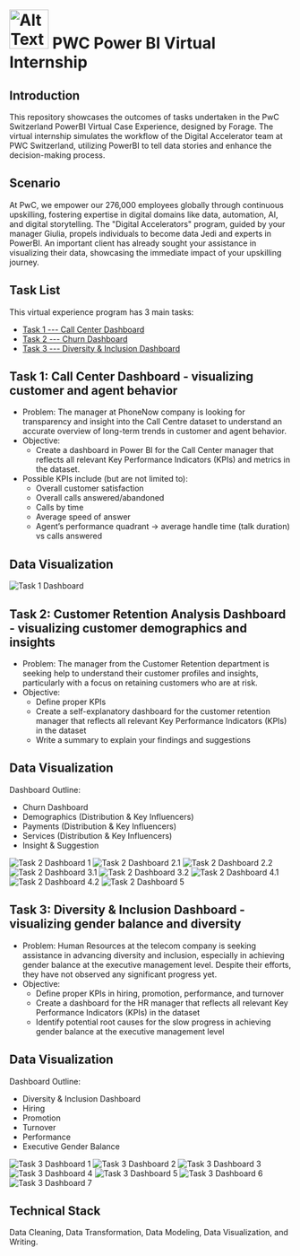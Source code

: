 # <img src="https://github.com/AbbyZhai/PWC-Power-BI-Virtual-Internship/blob/main/Task%201/Power-BI-Logo.png" alt="Alt Text" width="70"/> PWC Power BI Virtual Internship

## Introduction
This repository showcases the outcomes of tasks undertaken in the PwC Switzerland PowerBI Virtual Case Experience, designed by Forage. The virtual internship simulates the workflow of the Digital Accelerator team at PWC Switzerland, utilizing PowerBI to tell data stories and enhance the decision-making process.

## Scenario
At PwC, we empower our 276,000 employees globally through continuous upskilling, fostering expertise in digital domains like data, automation, AI, and digital storytelling. The "Digital Accelerators" program, guided by your manager Giulia, propels individuals to become data Jedi and experts in PowerBI. An important client has already sought your assistance in visualizing their data, showcasing the immediate impact of your upskilling journey.

## Task List
This virtual experience program has 3 main tasks:
- [Task 1 --- Call Center Dashboard](##data-visualization-----call-center-dashboard)
- [Task 2 --- Churn Dashboard](##data-visualization-----churn-dashboard)
- [Task 3 --- Diversity & Inclusion Dashboard](##data-visualization-----diversity-&-inclusion-dashboard)

## Task 1: Call Center Dashboard - visualizing customer and agent behavior
- Problem: The manager at PhoneNow company is looking for transparency and insight into the Call Centre dataset to understand an accurate overview of long-term trends in customer and agent behavior.
- Objective:
    - Create a dashboard in Power BI for the Call Center manager that reflects all relevant Key Performance Indicators (KPIs) and metrics in the dataset.
- Possible KPIs include (but are not limited to):
    - Overall customer satisfaction
    - Overall calls answered/abandoned
    - Calls by time
    - Average speed of answer
    - Agent’s performance quadrant -> average handle time (talk duration) vs calls answered

## Data Visualization

![Task 1 Dashboard](https://github.com/AbbyZhai/PWC-Power-BI-Virtual-Internship/blob/main/Task%201/task-1.png)

## Task 2: Customer Retention Analysis Dashboard - visualizing customer demographics and insights 
- Problem: The manager from the Customer Retention department is seeking help to understand their customer profiles and insights, particularly with a focus on retaining customers who are at risk. 
- Objective:
  - Define proper KPIs
  - Create a self-explanatory dashboard for the customer retention manager that reflects all relevant Key Performance Indicators (KPIs) in the dataset
  - Write a summary to explain your findings and suggestions

## Data Visualization

Dashboard Outline:
- Churn Dashboard
- Demographics (Distribution & Key Influencers)
- Payments (Distribution & Key Influencers)
- Services (Distribution & Key Influencers)
- Insight & Suggestion

![Task 2 Dashboard 1](https://github.com/AbbyZhai/PWC-Power-BI-Virtual-Internship/blob/main/Task%202/task-2-dashboard-images/task-2-1.png)
![Task 2 Dashboard 2.1](https://github.com/AbbyZhai/PWC-Power-BI-Virtual-Internship/blob/main/Task%202/task-2-dashboard-images/task-2-2.1.png)
![Task 2 Dashboard 2.2](https://github.com/AbbyZhai/PWC-Power-BI-Virtual-Internship/blob/main/Task%202/task-2-dashboard-images/task-2-2.2.png)
![Task 2 Dashboard 3.1](https://github.com/AbbyZhai/PWC-Power-BI-Virtual-Internship/blob/main/Task%202/task-2-dashboard-images/task-2-3.1.png)
![Task 2 Dashboard 3.2](https://github.com/AbbyZhai/PWC-Power-BI-Virtual-Internship/blob/main/Task%202/task-2-dashboard-images/task-2-3.2.png)
![Task 2 Dashboard 4.1](https://github.com/AbbyZhai/PWC-Power-BI-Virtual-Internship/blob/main/Task%202/task-2-dashboard-images/task-2-4.1.png)
![Task 2 Dashboard 4.2](https://github.com/AbbyZhai/PWC-Power-BI-Virtual-Internship/blob/main/Task%202/task-2-dashboard-images/task-2-4.2.png)
![Task 2 Dashboard 5](https://github.com/AbbyZhai/PWC-Power-BI-Virtual-Internship/blob/main/Task%202/task-2-dashboard-images/task-2-5.png)

## Task 3: Diversity & Inclusion Dashboard - visualizing gender balance and diversity
- Problem: Human Resources at the telecom company is seeking assistance in advancing diversity and inclusion, especially in achieving gender balance at the executive management level. Despite their efforts, they have not observed any significant progress yet.
- Objective:
  - Define proper KPIs in hiring, promotion, performance, and turnover
  - Create a dashboard for the HR manager that reflects all relevant Key Performance Indicators (KPIs) in the dataset
  - Identify potential root causes for the slow progress in achieving gender balance at the executive management level

## Data Visualization

Dashboard Outline:
- Diversity & Inclusion Dashboard
- Hiring 
- Promotion 
- Turnover 
- Performance
- Executive Gender Balance

![Task 3 Dashboard 1](https://github.com/AbbyZhai/PWC-Power-BI-Virtual-Internship/blob/main/Task%203/task-3-dashboard-images/task-3-1.png)
![Task 3 Dashboard 2](https://github.com/AbbyZhai/PWC-Power-BI-Virtual-Internship/blob/main/Task%203/task-3-dashboard-images/task-3-2.png)
![Task 3 Dashboard 3](https://github.com/AbbyZhai/PWC-Power-BI-Virtual-Internship/blob/main/Task%203/task-3-dashboard-images/task-3-3.png)
![Task 3 Dashboard 4](https://github.com/AbbyZhai/PWC-Power-BI-Virtual-Internship/blob/main/Task%203/task-3-dashboard-images/task-3-4.png)
![Task 3 Dashboard 5](https://github.com/AbbyZhai/PWC-Power-BI-Virtual-Internship/blob/main/Task%203/task-3-dashboard-images/task-3-5.png)
![Task 3 Dashboard 6](https://github.com/AbbyZhai/PWC-Power-BI-Virtual-Internship/blob/main/Task%203/task-3-dashboard-images/task-3-6.png)
![Task 3 Dashboard 7](https://github.com/AbbyZhai/PWC-Power-BI-Virtual-Internship/blob/main/Task%203/task-3-dashboard-images/task-3-7.png)


## Technical Stack 
Data Cleaning, Data Transformation, Data Modeling, Data Visualization, and Writing. 
